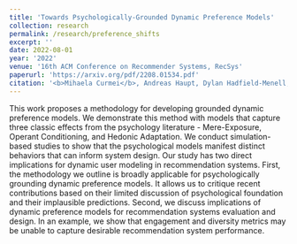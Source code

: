 ```yaml
---
title: 'Towards Psychologically-Grounded Dynamic Preference Models'
collection: research
permalink: /research/preference_shifts
excerpt: ''
date: 2022-08-01
year: '2022'
venue: '16th ACM Conference on Recommender Systems, RecSys'
paperurl: 'https://arxiv.org/pdf/2208.01534.pdf'
citation: '<b>Mihaela Curmei</b>, Andreas Haupt, Dylan Hadfield-Menell, Benjamin Recht'
---
```


This work proposes a methodology for developing grounded dynamic preference models. We demonstrate this method with models that 
capture three classic effects from the psychology literature - Mere-Exposure, Operant Conditioning, and Hedonic Adaptation. 
We conduct simulation-based studies to show that the psychological models manifest distinct behaviors that can inform system design. 
Our study has two direct implications for dynamic user modeling in recommendation systems. 
First, the methodology we outline is broadly applicable for psychologically grounding dynamic preference models. 
It allows us to critique recent contributions based on their limited discussion of psychological foundation and their implausible predictions. 
Second, we discuss implications of dynamic preference models for recommendation systems evaluation and design. 
In an example, we show that engagement and diversity metrics may be unable to capture desirable recommendation system performance.